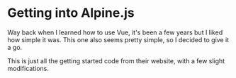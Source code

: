 # Getting into Alpine.js

Way back when I learned how to use Vue, it's been a few years but I liked how simple it was. This one also seems pretty simple, so I decided to give it a go.

This is just all the getting started code from their website, with a few slight modifications. 